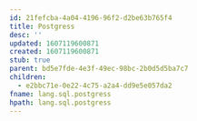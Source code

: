 ```yaml
---
id: 21fefcba-4a04-4196-96f2-d2be63b765f4
title: Postgress
desc: ''
updated: 1607119600871
created: 1607119600871
stub: true
parent: bd5e7fde-4e3f-49ec-98bc-2b0d5d5ba7c7
children:
  - e2bbc71e-0e22-4c75-a2a4-dd9e5e057da2
fname: lang.sql.postgress
hpath: lang.sql.postgress
---
```



